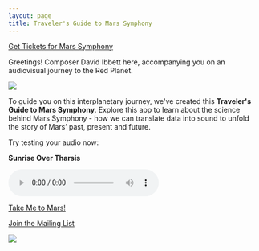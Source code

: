 ```yaml
---
layout: page
title: Traveler's Guide to Mars Symphony
---
```


<a class="link prominent" target="_blank" href="https://www.mos.org/events/subspace/mars-symphony">
    Get Tickets for Mars Symphony
</a>

Greetings! Composer David Ibbett here, accompanying you on an audiovisual journey to the Red Planet.

<img src="/assets/David Ibbett Headshot 2023.jpg">

To guide you on this interplanetary journey, we've created this **Traveler's Guide to Mars
Symphony**. Explore this app to learn about the science behind Mars Symphony - how we can translate
data into sound to unfold the story of Mars’ past, present and future.

Try testing your audio now:

**Sunrise Over Tharsis**

<audio controls src="/assets/Sunrise Over Tharsis.m4a"></audio>

<a class="link" href="/microphones-on-mars">Take Me to Mars!</a>

<a class="link" target="_blank" href="https://www.multiverseseries.org/">Join the Mailing List</a>

<img src="/assets/logos.png">
